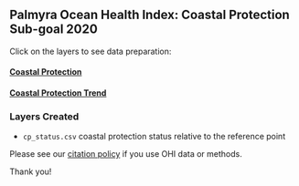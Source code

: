 ## Palmyra Ocean Health Index: Coastal Protection Sub-goal 2020  

Click on the layers to see data preparation:  

#### [Coastal Protection](https://ohi-4site.github.io/pal-prep/prep/hs/cp/v2020/coastal_protection_data_prep.html)   

#### [Coastal Protection Trend](https://ohi-4site.github.io/pal-prep/prep/hs/cp/v2020/coastal_protection_trend.html)   

### Layers Created

- `cp_status.csv` coastal protection status relative to the reference point     


Please see our [citation policy](http://ohi-science.org/citation-policy/) if you use OHI data or methods.   

Thank you! 